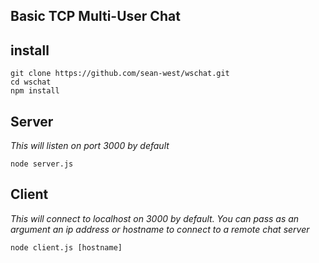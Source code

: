 ## Basic TCP Multi-User Chat

## install
```
git clone https://github.com/sean-west/wschat.git
cd wschat
npm install
```

## Server
*This will listen on port 3000 by default*

```
node server.js
```

## Client
*This will connect to localhost on 3000 by default. You can pass as an argument an ip address or hostname to connect to a remote chat server*

```
node client.js [hostname]
```
